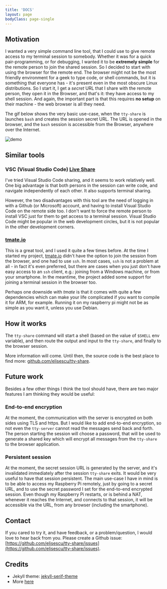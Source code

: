 ```yaml
---
title: 'DOCS'
layout: page
bodyClass: page-single
---
```


## Motivation

I wanted a very simple command line tool, that I could use to give remote access to my terminal session to somebody. Whether it was for a quick pair-programming, or for debugging, I wanted it to be **extremely simple** for the remote person to join the shared session. So I decided to start with using the browser for the remote end. The browser might not be the most friendly environment for a geek to type code, or shell commands, but it is something that everyone has - it's present even in the most obscure Linux distributions. So I start it, I get a *secret* URL that I share with the remote person, they open it in the Browser, and that's it: they have access to my shell session. And again, the important part is that this requires **no setup** on their machine - the web browser is all they need.

The gif below shows the very basic use-case, when the `tty-share` is launches `bash` and creates the session secret URL. The URL is opened in the browser, and the `bash` session is accessible from the Browser, anywhere over the Internet.

![demo](https://github.com/elisescu/tty-share/raw/master/doc/demo.gif)

## Similar tools

### VSC (Visual Studio Code) [Live Share](https://docs.microsoft.com/en-us/visualstudio/liveshare/use/vscode)

I've tried Visual Studio Code sharing, and it seems to work relatively well. One big advantage is that both persons in the session can write code, and navigate independently of each other. It also supports terminal sharing.

However, the two disadvantages with this tool are the need of logging in with a Github (or Microsoft) account, and having to install Visual Studio Code on the remote side too. I don't want to force the remote person to install VSC just for them to get access to a terminal session. Visual Studio Code might be popular in the web development circles, but it is not popular in the other development corners.

### [tmate.io](https://tmate.io/)

This is a great tool, and I used it quite a few times before. At the time I started my project, [tmate.io](https://tmate.io) didn't have the option to join the session from the browser, and one had to use `ssh`. In most cases, `ssh` is not a problem at all - in fact it's even preferred, but there are cases when you just don't have easy access to an `ssh` client, e.g.: joining from a Windows machine, or from your smartphone. In the meantime, the project added some support for joining a terminal session in the browser too.

Perhaps one downside with *tmate* is that it comes with quite a few dependencies which can make your life complicated if you want to compile it for ARM, for example. Running it on my raspberry pi might not be as simple as you want it, unless you use Debian.

## How it works

The `tty-share` command will start a shell (based on the value of `$SHELL` env variable), and then route the output and input to the `tty-share`, and finally to the browser session.

More information will come. Until then, the source code is the best place to find more:
[github.com/elisescu/tty-share](https://github.com/elisescu/tty-share).


## Future work

Besides a few other things I think the tool should have, there are two major features I am thinking they would be useful:

### End-to-end encryption

At the moment, the communication with the server is encrypted on both sides using TLS and https. But I would like to add end-to-end encryption, so not even the `tty-server` cannot read the messages send back and forth. The person starting the session will choose a password, that will be used to generate a shared key which will encrypt all messages from the `tty-share` to the browser application.

### Persistent session

At the moment, the secret session URL is generated by the server, and it's invalidated immediately after the session `tty-share` exits. It would be very useful to have that session persistent. The main use-case I have in mind is to be able to access my Raspberry Pi remotely, just by going to a secret URL, and to use the secret password I set for the end-to-end encrypted session. Even though my Raspberry Pi restarts, or is behind a NAT, whenever it reaches the Internet, and connects to that session, it will be accessible via the URL, from any browser (including the smartphone).

## Contact

If you cared to try it, and have feedback, or a problem/question, I would love to hear back from you. Please create a Github issue: [https://github.com/elisescu/tty-share/issues](https://github.com/elisescu/tty-share/issues).

## Credits

* Jekyll theme: [jekyll-serif-theme](https://github.com/JugglerX/jekyll-serif-theme)
* More [here](https://github.com/elisescu/tty-share#credits)
